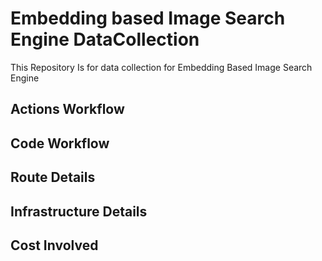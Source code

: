 # Embedding based Image Search Engine DataCollection
This Repository Is for data collection for Embedding Based Image Search Engine

## Actions Workflow 

## Code Workflow

## Route Details 

## Infrastructure Details 

## Cost Involved 


